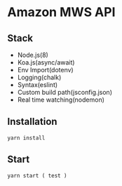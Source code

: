 # Amazon MWS API

## Stack
- Node.js(8)
- Koa.js(async/await)
- Env Import(dotenv)
- Logging(chalk)
- Syntax(eslint)
- Custom build path(jsconfig.json)
- Real time watching(nodemon)

## Installation
    yarn install
   
## Start
    yarn start ( test )
    